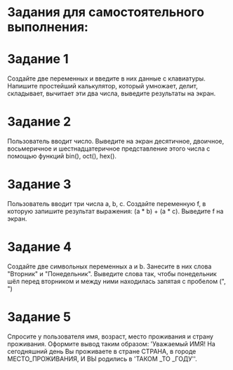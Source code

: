 # Задания для самостоятельного выполнения:

# Задание 1
Создайте две переменных и введите в них данные с клавиатуры.
Напишите простейший калькулятор, который умножает, делит, складывает, вычитает эти два числа,
выведите результаты на экран.

# Задание 2
Пользователь вводит число. Выведите на экран десятичное, двоичное,
восьмеричное и шестнадцатеричное представление этого числа с помощью функций bin(), oct(), hex().

# Задание 3
Пользователь вводит три числа а, b, с. Создайте переменную f, в которую запишите результат выражения: (а * b) + (a * c). Выведите f на экран.

# Задание 4
Создайте две символьных переменных а и b. Занесите в них слова "Вторник" и "Понедельник".
Выведите слова так, чтобы понедельник шёл перед вторником и между ними находилась запятая с пробелом (", ")

# Задание 5
Спросите у пользователя имя, возраст, место проживания и страну проживания.
Оформите вывод таким образом:
'Уважаемый ИМЯ! На сегодняшний день Вы проживаете в стране СТРАНА, в городе МЕСТО_ПРОЖИВАНИЯ, И ВЫ родились в 'ТАКОМ _ТО _ГОДУ''.
